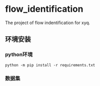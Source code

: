 # flow_identification
The project of flow indentification for xyq.

## 环境安装
### python环境
    python -m pip install -r requirements.txt 
### 数据集
 